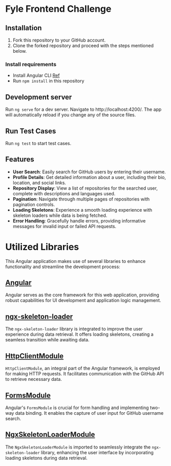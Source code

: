 # Fyle Frontend Challenge

## Installation

1. Fork this repository to your GitHub account.
2. Clone the forked repository and proceed with the steps mentioned below.

### Install requirements
* Install Angular CLI [Ref](https://angular.io/cli)
* Run `npm install` in this repository 

## Development server

Run `ng serve` for a dev server. Navigate to http://localhost:4200/. The app will automatically reload if you change any of the source files.


## Run Test Cases

Run `ng test` to start test cases. 

## Features

- **User Search**: Easily search for GitHub users by entering their username.
- **Profile Details**: Get detailed information about a user, including their bio, location, and social links.
- **Repository Display**: View a list of repositories for the searched user, complete with descriptions and languages used.
- **Pagination**: Navigate through multiple pages of repositories with pagination controls.
- **Loading Skeletons**: Experience a smooth loading experience with skeleton loaders while data is being fetched.
- **Error Handling**: Gracefully handle errors, providing informative messages for invalid input or failed API requests.

# Utilized Libraries

This Angular application makes use of several libraries to enhance functionality and streamline the development process:

## [Angular](https://angular.io/)
Angular serves as the core framework for this web application, providing robust capabilities for UI development and application logic management.

## [ngx-skeleton-loader](https://www.npmjs.com/package/ngx-skeleton-loader)
The `ngx-skeleton-loader` library is integrated to improve the user experience during data retrieval. It offers loading skeletons, creating a seamless transition while awaiting data.

## [HttpClientModule](https://angular.io/api/common/http/HttpClientModule)
`HttpClientModule`, an integral part of the Angular framework, is employed for making HTTP requests. It facilitates communication with the GitHub API to retrieve necessary data.

## [FormsModule](https://angular.io/guide/forms)
Angular's `FormsModule` is crucial for form handling and implementing two-way data binding. It enables the capture of user input for GitHub username search.

## [NgxSkeletonLoaderModule](https://www.npmjs.com/package/ngx-skeleton-loader)
The `NgxSkeletonLoaderModule` is imported to seamlessly integrate the `ngx-skeleton-loader` library, enhancing the user interface by incorporating loading skeletons during data retrieval.

